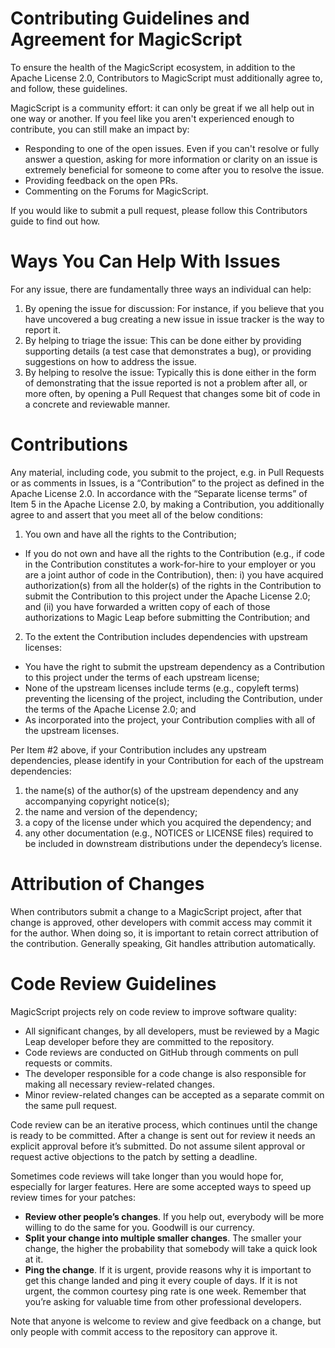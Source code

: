 # Contributing Guidelines and Agreement for MagicScript
To ensure the health of the MagicScript ecosystem, in addition to the Apache License 2.0, Contributors to MagicScript must additionally agree to, and follow, these guidelines.

MagicScript is a community effort: it can only be great if we all help out in one way or another. If you feel like you aren't experienced enough to contribute, you can still make an impact by:

* Responding to one of the open issues. Even if you can't resolve or fully answer a question, asking for more information or clarity on an issue is extremely beneficial for someone to come after you to resolve the issue.
* Providing feedback on the open PRs.
* Commenting on the Forums for MagicScript.

If you would like to submit a pull request, please follow this Contributors guide to find out how.

# Ways You Can Help With Issues
For any issue, there are fundamentally three ways an individual can help:

1. By opening the issue for discussion: For instance, if you believe that you have uncovered a bug creating a new issue in issue tracker is the way to report it.
2. By helping to triage the issue: This can be done either by providing supporting details (a test case that demonstrates a bug), or providing suggestions on how to address the issue.
3. By helping to resolve the issue: Typically this is done either in the form of demonstrating that the issue reported is not a problem after all, or more often, by opening a Pull Request that changes some bit of code in a concrete and reviewable manner.

# Contributions
Any material, including code,  you submit to the project, e.g. in Pull Requests or as comments in Issues, is a “Contribution” to the project as defined in the Apache License 2.0.  In accordance with the “Separate license terms” of Item 5 in the Apache License 2.0, by making a Contribution, you additionally agree to and assert that you meet all of the below conditions:

1. You own and have all the rights to the Contribution;
- If you do not own and have all the rights to the Contribution (e.g., if code in the Contribution constitutes a work-for-hire to your employer or you are a joint author of code in the Contribution), then:  i) you have acquired authorization(s) from all the holder(s) of the rights in the Contribution to submit the Contribution to this project under the Apache License 2.0;  and (ii) you have forwarded a written copy of each of those authorizations to Magic Leap before submitting the Contribution; and
2. To the extent the Contribution includes dependencies with upstream licenses:
- You have the right to submit the upstream dependency as a Contribution to this project under the terms of each upstream license; 
- None of the upstream licenses include terms (e.g., copyleft terms) preventing the licensing of the project, including the Contribution, under the terms of the Apache License 2.0; and
- As incorporated into the project, your Contribution complies with all of the upstream licenses.

Per Item #2 above, if your Contribution includes any upstream dependencies, please identify in your Contribution for each of the upstream dependencies:

1. the name(s) of the author(s) of the upstream dependency and any accompanying copyright notice(s);
2. the name and version of the dependency;
3. a copy of the license under which you acquired the dependency; and
4. any other documentation (e.g., NOTICES or LICENSE files) required to be included in downstream distributions under the dependecy’s license.

# Attribution of Changes
When contributors submit a change to a MagicScript project, after that change is approved, other developers with commit access may commit it for the author. When doing so, it is important to retain correct attribution of the contribution. Generally speaking, Git handles attribution automatically.


# Code Review Guidelines
MagicScript projects rely on code review to improve software quality:

* All significant changes, by all developers, must be reviewed by a Magic Leap developer before they are committed to the repository.
* Code reviews are conducted on GitHub through comments on pull requests or commits.
* The developer responsible for a code change is also responsible for making all necessary review-related changes.
* Minor review-related changes can be accepted as a separate commit on the same pull request.

Code review can be an iterative process, which continues until the change is ready to be committed. After a change is sent out for review it needs an explicit approval before it’s submitted. Do not assume silent approval or request active objections to the patch by setting a deadline.

Sometimes code reviews will take longer than you would hope for, especially for larger features. Here are some accepted ways to speed up review times for your patches:

* **Review other people’s changes**. If you help out, everybody will be more willing to do the same for you. Goodwill is our currency.
* **Split your change into multiple smaller changes**. The smaller your change, the higher the probability that somebody will take a quick look at it.
* **Ping the change**. If it is urgent, provide reasons why it is important to get this change landed and ping it every couple of days. If it is not urgent, the common courtesy ping rate is one week. Remember that you’re asking for valuable time from other professional developers.

Note that anyone is welcome to review and give feedback on a change, but only people with commit access to the repository can approve it.
